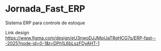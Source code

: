 # Jornada_Fast_ERP
Sistema ERP para controle de estoque


Link design https://www.figma.com/design/eU3nwoDJJMpIJaT8gHCG7s/ERP-fast---2025?node-id=0-1&t=DPh1L6bLszFDyAHT-1

